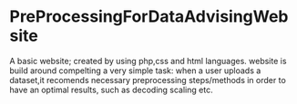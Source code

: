 # PreProcessingForDataAdvisingWebsite
A basic website; created by using php,css and html languages.
website is build around compelting  a very simple task: when a user uploads a dataset,it  recomends necessary preprocessing steps/methods in order to have an optimal results, such as decoding scaling etc.
